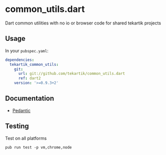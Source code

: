 # common_utils.dart

Dart common utilities with no io or browser code for shared tekartik projects


## Usage

In your `pubspec.yaml`:

```yaml
dependencies:
  tekartik_common_utils:
    git:
      url: git://github.com/tekartik/common_utils.dart
      ref: dart2
    version: '>=0.9.3+2'
```

## Documentation

* [Pedantic](https://github.com/tekartik/common_utils.dart/blob/master/doc/pedantic.md)

## Testing

Test on all platforms

    pub run test -p vm,chrome,node